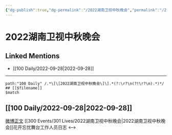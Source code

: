 ```yaml
---
{"dg-publish":true,"dg-permalink":"/2022湖南卫视中秋晚会","permalink":"/2022湖南卫视中秋晚会/"}
---
```


# 2022湖南卫视中秋晚会

## Linked Mentions
- [[100 Daily/2022-09-28\|2022-09-28]]


---

```expander
path:"100 Daily" /.*\[\[2022湖南卫视中秋晚会\]\].*(?:\r?\n(?!\r?\n).*)*/
## [[$filename]]
$match
```
## [[100 Daily/2022-09-28\|2022-09-28]]
[微博正文](https://weibo.com/6442115267/M7NXkF5XO) [[300 Events/301 Lives/2022湖南卫视中秋晚会\|2022湖南卫视中秋晚会]]花开忘忧舞台工作人员日志
<-->
